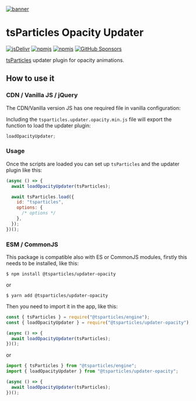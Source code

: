 [![banner](https://particles.js.org/images/banner2.png)](https://particles.js.org)

# tsParticles Opacity Updater

[![jsDelivr](https://data.jsdelivr.com/v1/package/npm/@tsparticles/updater-opacity/badge)](https://www.jsdelivr.com/package/npm/@tsparticles/updater-opacity)
[![npmjs](https://badge.fury.io/js/@tsparticles/updater-opacity.svg)](https://www.npmjs.com/package/@tsparticles/updater-opacity)
[![npmjs](https://img.shields.io/npm/dt/@tsparticles/updater-opacity)](https://www.npmjs.com/package/@tsparticles/updater-opacity) [![GitHub Sponsors](https://img.shields.io/github/sponsors/matteobruni)](https://github.com/sponsors/matteobruni)

[tsParticles](https://github.com/tsparticles/tsparticles) updater plugin for opacity animations.

## How to use it

### CDN / Vanilla JS / jQuery

The CDN/Vanilla version JS has one required file in vanilla configuration:

Including the `tsparticles.updater.opacity.min.js` file will export the function to load the updater plugin:

```javascript
loadOpacityUpdater;
```

### Usage

Once the scripts are loaded you can set up `tsParticles` and the updater plugin like this:

```javascript
(async () => {
  await loadOpacityUpdater(tsParticles);

  await tsParticles.load({
    id: "tsparticles",
    options: {
      /* options */
    },
  });
})();
```

### ESM / CommonJS

This package is compatible also with ES or CommonJS modules, firstly this needs to be installed, like this:

```shell
$ npm install @tsparticles/updater-opacity
```

or

```shell
$ yarn add @tsparticles/updater-opacity
```

Then you need to import it in the app, like this:

```javascript
const { tsParticles } = require("@tsparticles/engine");
const { loadOpacityUpdater } = require("@tsparticles/updater-opacity");

(async () => {
  await loadOpacityUpdater(tsParticles);
})();
```

or

```javascript
import { tsParticles } from "@tsparticles/engine";
import { loadOpacityUpdater } from "@tsparticles/updater-opacity";

(async () => {
  await loadOpacityUpdater(tsParticles);
})();
```
